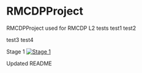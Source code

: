 # RMCDPProject
RMCDPProject used for RMCDP L2 tests
test1 
test2

test3
test4

Stage 1 [![Stage 1](https://vsrm.dev.azure.com/kasubram0106/_apis/public/Release/badge/f7b21344-440b-46e9-8cf8-a737cbfe2060/2/2)](https://vsrm.dev.azure.com/kasubram0106)



Updated README
